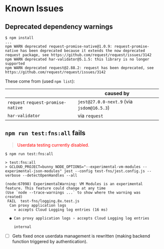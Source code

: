 # Known Issues

## Deprecated dependency warnings

```
$ npm install
...
npm WARN deprecated request-promise-native@1.0.9: request-promise-native has been deprecated because it extends the now deprecated request package, see https://github.com/request/request/issues/3142
npm WARN deprecated har-validator@5.1.5: this library is no longer supported
npm WARN deprecated request@2.88.2: request has been deprecated, see https://github.com/request/request/issues/3142
```

These come from (used `npm list`):

||caused by|
|---|---|
|`request` `request-promise-native`|`jest@27.0.0-next.9` (via `jsdom@16.5.3`)|
|`har-validator`|via `request`|


## `npm run test:fns:all` fails

><font color=red>Userdata testing currently disabled.
</font>

```
$ npm run test:fns:all

> test:fns:all
> GCLOUD_PROJECT=bunny NODE_OPTIONS="--experimental-vm-modules --experimental-json-modules" jest --config test-fns/jest.config.js --verbose --detectOpenHandles --all

(node:67098) ExperimentalWarning: VM Modules is an experimental feature. This feature could change at any time
(Use `node --trace-warnings ...` to show where the warning was created)
 FAIL  test-fns/logging.8x.test.js
  Can proxy application logs
    ✕ accepts Cloud Logging log entries (16 ms)

  ● Can proxy application logs › accepts Cloud Logging log entries

    internal
```

- [ ] Gets fixed once userdata management is rewritten (making backend function triggered by authentication).

